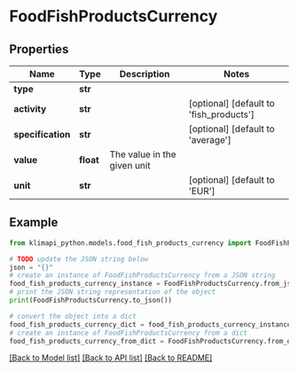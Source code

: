# FoodFishProductsCurrency


## Properties

Name | Type | Description | Notes
------------ | ------------- | ------------- | -------------
**type** | **str** |  | 
**activity** | **str** |  | [optional] [default to 'fish_products']
**specification** | **str** |  | [optional] [default to 'average']
**value** | **float** | The value in the given unit | 
**unit** | **str** |  | [optional] [default to 'EUR']

## Example

```python
from klimapi_python.models.food_fish_products_currency import FoodFishProductsCurrency

# TODO update the JSON string below
json = "{}"
# create an instance of FoodFishProductsCurrency from a JSON string
food_fish_products_currency_instance = FoodFishProductsCurrency.from_json(json)
# print the JSON string representation of the object
print(FoodFishProductsCurrency.to_json())

# convert the object into a dict
food_fish_products_currency_dict = food_fish_products_currency_instance.to_dict()
# create an instance of FoodFishProductsCurrency from a dict
food_fish_products_currency_from_dict = FoodFishProductsCurrency.from_dict(food_fish_products_currency_dict)
```
[[Back to Model list]](../README.md#documentation-for-models) [[Back to API list]](../README.md#documentation-for-api-endpoints) [[Back to README]](../README.md)


